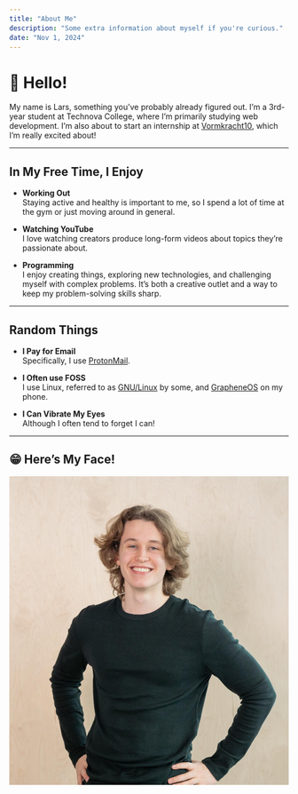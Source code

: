 ```yaml
---
title: "About Me"
description: "Some extra information about myself if you're curious."
date: "Nov 1, 2024"
---
```


# 👋 Hello!

My name is Lars, something you’ve probably already figured out. I’m a 3rd-year student at Technova College, where I’m primarily studying web development. I’m also about to start an internship at [Vormkracht10](https://vormkracht10.nl/), which I’m really excited about!

---

## In My Free Time, I Enjoy

- **Working Out**  
  Staying active and healthy is important to me, so I spend a lot of time at the gym or just moving around in general.

- **Watching YouTube**  
  I love watching creators produce long-form videos about topics they’re passionate about.

- **Programming**  
  I enjoy creating things, exploring new technologies, and challenging myself with complex problems. It’s both a creative outlet and a way to keep my problem-solving skills sharp.

---

## Random Things

- **I Pay for Email**  
  Specifically, I use [ProtonMail](https://proton.me/mail).

- **I Often use FOSS**  
  I use Linux, referred to as [GNU/Linux](https://en.wikipedia.org/wiki/GNU/Linux_naming_controversy) by some, and [GrapheneOS](https://grapheneos.org/) on my phone.

- **I Can Vibrate My Eyes**  
  Although I often tend to forget I can!

---

## 😁 Here’s My Face!

![Lars](./lars.jpg)
